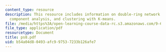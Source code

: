 ```yaml
---
content_type: resource
description: This resource includes information on double-ring network model, principal
  component analysis, and clustering with K-means.
file: /media/https%3A/open-learning-course-data-rc.s3.amazonaws.com/9-641j-introduction-to-neural-networks-spring-2005/b54a04d80493afc997537233b126afe7_ps8.pdf
file_type: application/pdf
resourcetype: Document
title: ps8.pdf
uid: b54a04d8-0493-afc9-9753-7233b126afe7
---
```

